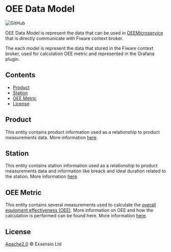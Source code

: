 # OEE Data Model

![GitHub](https://img.shields.io/github/license/Exsensio-Ltd/OEEDataModel)

OEE Data Model is represent the data that can be used in [OEEMicroservice](https://github.com/Exsensio-Ltd/OEEMicroservice) that is directly communicate with Fiware context broker.

The each model is represent the data that stored in the Fiware context broker, used for calculation OEE metric and represented in the Grafana plugin.

## Contents

-   [Product](#product)
-   [Station](#station)
-   [OEE Metric](#oee-metric)
-   [License](#license)


## Product

This entity contains product information used as a relationship to product measurements data. More information [here](/Product/doc/spec.md).

## Station

This entity contains station information used as a relationship to product measurements data and information like breack and ideal duration related to the station. More information [here](/Station/doc/spec.md).

## OEE Metric

This entity contains several measurements used to calculate the [overall equipment effectiveness (OEE)](https://www.oee.com/). More information on OEE and how the calculation is performed can be found here. More information [here](/OEEMetric/doc/spec.md).

## License

[Apache2.0](LICENSE) © Exsensio Ltd
